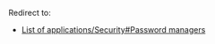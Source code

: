 Redirect to:

*   [List of applications/Security#Password managers](/index.php?title=List_of_applications/Security&redirect=no#Password_managers "List of applications/Security")